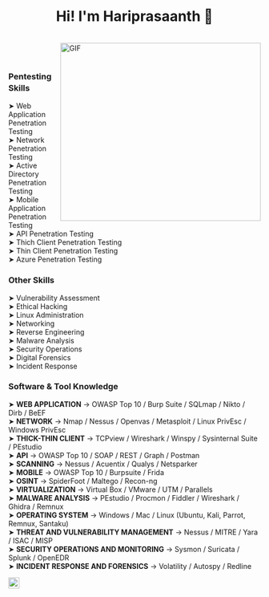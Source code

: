 <div align=center> 
  <h1> Hi! I'm Hariprasaanth 👋 </h1>
</div>


<br>
<img align="right" alt="GIF" src="https://media2.giphy.com/media/3iyKHMIKg5VWG6qHUm/giphy.gif?cid=ecf05e47s6f6cij2n82wo6hscttsirp4klp7j0pkozd7ms49&rid=giphy.gif&ct=s" width="400" height="355" />
<br/><br/>

### Pentesting Skillsㅤ
➤ Web Application Penetration Testing <br>
➤ Network Penetration Testing <br>
➤ Active Directory Penetration Testing <br>
➤ Mobile Application Penetration Testing <br>
➤ API Penetration Testing <br>
➤ Thich Client Penetration Testing <br>
➤ Thin Client Penetration Testing <br>
➤ Azure Penetration Testing <br>

### Other Skills
➤ Vulnerability Assessment <br>
➤ Ethical Hacking <br>
➤ Linux Administration <br>
➤ Networking <br>
➤ Reverse Engineering <br>
➤ Malware Analysis <br>
➤ Security Operations <br>
➤ Digital Forensics <br>
➤ Incident Response <br>

### Software & Tool Knowledge 
➤ <b>WEB APPLICATION</b> → OWASP Top 10 / Burp Suite / SQLmap / Nikto / Dirb / BeEF <br>
➤ <b>NETWORK</b> → Nmap / Nessus / Openvas / Metasploit / Linux PrivEsc / Windows PrivEsc <br>
➤ <b>THICK-THIN CLIENT</b> → TCPview / Wireshark / Winspy / Sysinternal Suite / PEstudio <br>
➤ <b>API</b> → OWASP Top 10 / SOAP / REST / Graph / Postman  <br>
➤ <b>SCANNING</b> → Nessus / Acuentix / Qualys / Netsparker <br>
➤ <b>MOBILE</b> → OWASP Top 10 / Burpsuite / Frida <br>
➤ <b>OSINT</b> → SpiderFoot / Maltego / Recon-ng <br>
➤ <b>VIRTUALIZATION</b> → Virtual Box / VMware / UTM / Parallels <br>
➤ <b>MALWARE ANALYSIS</b> → PEstudio / Procmon / Fiddler / Wireshark / Ghidra / Remnux <br>
➤ <b>OPERATING SYSTEM</b> → Windows / Mac / Linux (Ubuntu, Kali, Parrot, Remnux, Santaku) <br>
➤ <b>THREAT AND VULNERABILITY MANAGEMENT</b> → Nessus / MITRE / Yara / ISAC / MISP <br>
➤ <b>SECURITY OPERATIONS AND MONITORING</b> → Sysmon / Suricata / Splunk / OpenEDR  <br>
➤ <b>INCIDENT RESPONSE AND FORENSICS</b> → Volatility / Autospy / Redline <br>

<a href="https://www.linkedin.com/in/hariprasaanth/">
  <img align="left" alt="Hariprasaanth" width="22px" src="https://raw.githubusercontent.com/peterthehan/peterthehan/master/assets/linkedin.svg" /> 
  </a>
